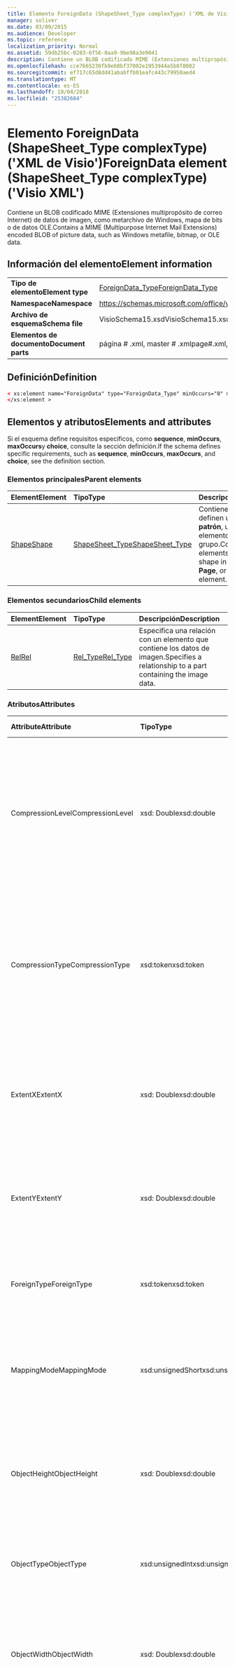 ```yaml
---
title: Elemento ForeignData (ShapeSheet_Type complexType) ('XML de Visio')
manager: soliver
ms.date: 03/09/2015
ms.audience: Developer
ms.topic: reference
localization_priority: Normal
ms.assetid: 59db25bc-0283-6f56-0aa9-9be98a3e9041
description: Contiene un BLOB codificado MIME (Extensiones multipropósito de correo Internet) de datos de imagen, como metarchivo de Windows, mapa de bits o de datos OLE.
ms.openlocfilehash: cce7665230fb9e68bf37002e1953944a5b8f8082
ms.sourcegitcommit: ef717c65d8dd41ababffb01eafc443c79950aed4
ms.translationtype: MT
ms.contentlocale: es-ES
ms.lasthandoff: 10/04/2018
ms.locfileid: "25382684"
---
```

# <a name="foreigndata-element-shapesheettype-complextype-visio-xml"></a><span data-ttu-id="717ed-103">Elemento ForeignData (ShapeSheet_Type complexType) ('XML de Visio')</span><span class="sxs-lookup"><span data-stu-id="717ed-103">ForeignData element (ShapeSheet_Type complexType) ('Visio XML')</span></span>

<span data-ttu-id="717ed-104">Contiene un BLOB codificado MIME (Extensiones multipropósito de correo Internet) de datos de imagen, como metarchivo de Windows, mapa de bits o de datos OLE.</span><span class="sxs-lookup"><span data-stu-id="717ed-104">Contains a MIME (Multipurpose Internet Mail Extensions) encoded BLOB of picture data, such as Windows metafile, bitmap, or OLE data.</span></span>
  
## <a name="element-information"></a><span data-ttu-id="717ed-105">Información del elemento</span><span class="sxs-lookup"><span data-stu-id="717ed-105">Element information</span></span>

|||
|:-----|:-----|
|<span data-ttu-id="717ed-106">**Tipo de elemento**</span><span class="sxs-lookup"><span data-stu-id="717ed-106">**Element type**</span></span> <br/> |[<span data-ttu-id="717ed-107">ForeignData_Type</span><span class="sxs-lookup"><span data-stu-id="717ed-107">ForeignData_Type</span></span>](foreigndata_type-complextypevisio-xml.md) <br/> |
|<span data-ttu-id="717ed-108">**Namespace**</span><span class="sxs-lookup"><span data-stu-id="717ed-108">**Namespace**</span></span> <br/> |https://schemas.microsoft.com/office/visio/2012/main  <br/> |
|<span data-ttu-id="717ed-109">**Archivo de esquema**</span><span class="sxs-lookup"><span data-stu-id="717ed-109">**Schema file**</span></span> <br/> |<span data-ttu-id="717ed-110">VisioSchema15.xsd</span><span class="sxs-lookup"><span data-stu-id="717ed-110">VisioSchema15.xsd</span></span>  <br/> |
|<span data-ttu-id="717ed-111">**Elementos de documento**</span><span class="sxs-lookup"><span data-stu-id="717ed-111">**Document parts**</span></span> <br/> |<span data-ttu-id="717ed-112">página # .xml, master # .xml</span><span class="sxs-lookup"><span data-stu-id="717ed-112">page#.xml, master#.xml</span></span>  <br/> |
   
## <a name="definition"></a><span data-ttu-id="717ed-113">Definición</span><span class="sxs-lookup"><span data-stu-id="717ed-113">Definition</span></span>

```XML
< xs:element name="ForeignData" type="ForeignData_Type" minOccurs="0" maxOccurs="1" >
</xs:element >
```

## <a name="elements-and-attributes"></a><span data-ttu-id="717ed-114">Elementos y atributos</span><span class="sxs-lookup"><span data-stu-id="717ed-114">Elements and attributes</span></span>

<span data-ttu-id="717ed-115">Si el esquema define requisitos específicos, como **sequence**, **minOccurs**, **maxOccurs**y **choice**, consulte la sección definición.</span><span class="sxs-lookup"><span data-stu-id="717ed-115">If the schema defines specific requirements, such as **sequence**, **minOccurs**, **maxOccurs**, and **choice**, see the definition section.</span></span> 
  
### <a name="parent-elements"></a><span data-ttu-id="717ed-116">Elementos principales</span><span class="sxs-lookup"><span data-stu-id="717ed-116">Parent elements</span></span>

|<span data-ttu-id="717ed-117">**Element**</span><span class="sxs-lookup"><span data-stu-id="717ed-117">**Element**</span></span>|<span data-ttu-id="717ed-118">**Tipo**</span><span class="sxs-lookup"><span data-stu-id="717ed-118">**Type**</span></span>|<span data-ttu-id="717ed-119">**Descripción**</span><span class="sxs-lookup"><span data-stu-id="717ed-119">**Description**</span></span>|
|:-----|:-----|:-----|
|[<span data-ttu-id="717ed-120">Shape</span><span class="sxs-lookup"><span data-stu-id="717ed-120">Shape</span></span>](shape-element-shapes_type-complextypevisio-xml.md) <br/> |[<span data-ttu-id="717ed-121">ShapeSheet_Type</span><span class="sxs-lookup"><span data-stu-id="717ed-121">ShapeSheet_Type</span></span>](shapesheet_type-complextypevisio-xml.md) <br/> |<span data-ttu-id="717ed-122">Contiene elementos que definen una forma en un **patrón**, una **página**o un elemento de la forma de grupo.</span><span class="sxs-lookup"><span data-stu-id="717ed-122">Contains elements that define a shape in a **Master**, **Page**, or group shape element.</span></span>  <br/> |
   
### <a name="child-elements"></a><span data-ttu-id="717ed-123">Elementos secundarios</span><span class="sxs-lookup"><span data-stu-id="717ed-123">Child elements</span></span>

|<span data-ttu-id="717ed-124">**Element**</span><span class="sxs-lookup"><span data-stu-id="717ed-124">**Element**</span></span>|<span data-ttu-id="717ed-125">**Tipo**</span><span class="sxs-lookup"><span data-stu-id="717ed-125">**Type**</span></span>|<span data-ttu-id="717ed-126">**Descripción**</span><span class="sxs-lookup"><span data-stu-id="717ed-126">**Description**</span></span>|
|:-----|:-----|:-----|
|[<span data-ttu-id="717ed-127">Rel</span><span class="sxs-lookup"><span data-stu-id="717ed-127">Rel</span></span>](shape-element-shapes_type-complextypevisio-xml.md) <br/> |[<span data-ttu-id="717ed-128">Rel_Type</span><span class="sxs-lookup"><span data-stu-id="717ed-128">Rel_Type</span></span>](shapesheet_type-complextypevisio-xml.md) <br/> |<span data-ttu-id="717ed-129">Especifica una relación con un elemento que contiene los datos de imagen.</span><span class="sxs-lookup"><span data-stu-id="717ed-129">Specifies a relationship to a part containing the image data.</span></span>  <br/> |
   
### <a name="attributes"></a><span data-ttu-id="717ed-130">Atributos</span><span class="sxs-lookup"><span data-stu-id="717ed-130">Attributes</span></span>

|<span data-ttu-id="717ed-131">**Attribute**</span><span class="sxs-lookup"><span data-stu-id="717ed-131">**Attribute**</span></span>|<span data-ttu-id="717ed-132">**Tipo**</span><span class="sxs-lookup"><span data-stu-id="717ed-132">**Type**</span></span>|<span data-ttu-id="717ed-133">**Obligatorio**</span><span class="sxs-lookup"><span data-stu-id="717ed-133">**Required**</span></span>|<span data-ttu-id="717ed-134">**Descripción**</span><span class="sxs-lookup"><span data-stu-id="717ed-134">**Description**</span></span>|<span data-ttu-id="717ed-135">**Valores posibles**</span><span class="sxs-lookup"><span data-stu-id="717ed-135">**Possible values**</span></span>|
|:-----|:-----|:-----|:-----|:-----|
|<span data-ttu-id="717ed-136">CompressionLevel</span><span class="sxs-lookup"><span data-stu-id="717ed-136">CompressionLevel</span></span>  <br/> |<span data-ttu-id="717ed-137">xsd: Double</span><span class="sxs-lookup"><span data-stu-id="717ed-137">xsd:double</span></span>  <br/> |<span data-ttu-id="717ed-138">opcional</span><span class="sxs-lookup"><span data-stu-id="717ed-138">optional</span></span>  <br/> |<span data-ttu-id="717ed-139">Especifica el nivel de compresión aplicada al archivo.</span><span class="sxs-lookup"><span data-stu-id="717ed-139">Specifies the level of compression applied to the file.</span></span> <span data-ttu-id="717ed-140">Este atributo sólo es significativa si los datos externa están un objeto externo en función de la trama, como un archivo DIB, JPG, PNG, TIFF o GIF.</span><span class="sxs-lookup"><span data-stu-id="717ed-140">This attribute is only meaningful if the foreign data is a raster-based foreign object, such as a DIB, JPG, PNG, TIFF, or GIF file.</span></span>  <br/> |<span data-ttu-id="717ed-141">Valores del tipo XSD: Double.</span><span class="sxs-lookup"><span data-stu-id="717ed-141">Values of the xsd:double type.</span></span>  <br/> |
|<span data-ttu-id="717ed-142">CompressionType</span><span class="sxs-lookup"><span data-stu-id="717ed-142">CompressionType</span></span>  <br/> |<span data-ttu-id="717ed-143">xsd:token</span><span class="sxs-lookup"><span data-stu-id="717ed-143">xsd:token</span></span>  <br/> |<span data-ttu-id="717ed-144">opcional</span><span class="sxs-lookup"><span data-stu-id="717ed-144">optional</span></span>  <br/> |<span data-ttu-id="717ed-145">Especifica el tipo de compresión aplicada al archivo.</span><span class="sxs-lookup"><span data-stu-id="717ed-145">Specifies the type of compression applied to the file.</span></span> <span data-ttu-id="717ed-146">Este atributo sólo es significativa si los datos externa están un objeto externo en función de la trama, como un archivo DIB, JPG, PNG, TIFF o GIF</span><span class="sxs-lookup"><span data-stu-id="717ed-146">This attribute is only meaningful if the foreign data is a raster-based foreign object, such as a DIB, JPG, PNG, TIFF, or GIF file</span></span>  <br/> |<span data-ttu-id="717ed-147">Valores del tipo xsd:token.</span><span class="sxs-lookup"><span data-stu-id="717ed-147">Values of the xsd:token type.</span></span>  <br/> |
|<span data-ttu-id="717ed-148">ExtentX</span><span class="sxs-lookup"><span data-stu-id="717ed-148">ExtentX</span></span>  <br/> |<span data-ttu-id="717ed-149">xsd: Double</span><span class="sxs-lookup"><span data-stu-id="717ed-149">xsd:double</span></span>  <br/> |<span data-ttu-id="717ed-150">opcional</span><span class="sxs-lookup"><span data-stu-id="717ed-150">optional</span></span>  <br/> |<span data-ttu-id="717ed-151">Especifica la medida horizontal del metarchivo.</span><span class="sxs-lookup"><span data-stu-id="717ed-151">Specifies the horizontal extent of the metafile.</span></span> <span data-ttu-id="717ed-152">Este atributo sólo es significativa si los datos externa están un metarchivo.</span><span class="sxs-lookup"><span data-stu-id="717ed-152">This attribute is only meaningful if the foreign data is a metafile.</span></span>  <br/> |<span data-ttu-id="717ed-153">Valores del tipo XSD: Double.</span><span class="sxs-lookup"><span data-stu-id="717ed-153">Values of the xsd:double type.</span></span>  <br/> |
|<span data-ttu-id="717ed-154">ExtentY</span><span class="sxs-lookup"><span data-stu-id="717ed-154">ExtentY</span></span>  <br/> |<span data-ttu-id="717ed-155">xsd: Double</span><span class="sxs-lookup"><span data-stu-id="717ed-155">xsd:double</span></span>  <br/> |<span data-ttu-id="717ed-156">opcional</span><span class="sxs-lookup"><span data-stu-id="717ed-156">optional</span></span>  <br/> |<span data-ttu-id="717ed-157">Especifica la extensión vertical del metarchivo.</span><span class="sxs-lookup"><span data-stu-id="717ed-157">Specifies the vertical extent of the metafile.</span></span> <span data-ttu-id="717ed-158">Este atributo sólo es significativa si los datos externa están un metarchivo.</span><span class="sxs-lookup"><span data-stu-id="717ed-158">This attribute is only meaningful if the foreign data is a metafile.</span></span>  <br/> |<span data-ttu-id="717ed-159">Valores del tipo XSD: Double.</span><span class="sxs-lookup"><span data-stu-id="717ed-159">Values of the xsd:double type.</span></span>  <br/> |
|<span data-ttu-id="717ed-160">ForeignType</span><span class="sxs-lookup"><span data-stu-id="717ed-160">ForeignType</span></span>  <br/> |<span data-ttu-id="717ed-161">xsd:token</span><span class="sxs-lookup"><span data-stu-id="717ed-161">xsd:token</span></span>  <br/> |<span data-ttu-id="717ed-162">necesario</span><span class="sxs-lookup"><span data-stu-id="717ed-162">required</span></span>  <br/> |<span data-ttu-id="717ed-163">Indica el tipo de metarchivo, EnhMetaFile, mapa de bits, el objeto o la entrada de lápiz.</span><span class="sxs-lookup"><span data-stu-id="717ed-163">Indicates metafile, EnhMetaFile, Bitmap, Object, or Ink type.</span></span>  <br/> |<span data-ttu-id="717ed-164">Valores del tipo xsd:token.</span><span class="sxs-lookup"><span data-stu-id="717ed-164">Values of the xsd:token type.</span></span>  <br/> |
|<span data-ttu-id="717ed-165">MappingMode</span><span class="sxs-lookup"><span data-stu-id="717ed-165">MappingMode</span></span>  <br/> |<span data-ttu-id="717ed-166">xsd:unsignedShort</span><span class="sxs-lookup"><span data-stu-id="717ed-166">xsd:unsignedShort</span></span>  <br/> |<span data-ttu-id="717ed-167">opcional</span><span class="sxs-lookup"><span data-stu-id="717ed-167">optional</span></span>  <br/> |<span data-ttu-id="717ed-168">Especifica el modo de asignación de metarchivo.</span><span class="sxs-lookup"><span data-stu-id="717ed-168">Specifies the metafile mapping mode.</span></span> <span data-ttu-id="717ed-169">Este atributo sólo es significativa si los datos externa están un metarchivo.</span><span class="sxs-lookup"><span data-stu-id="717ed-169">This attribute is only meaningful if the foreign data is a metafile.</span></span>  <br/> |<span data-ttu-id="717ed-170">Valores del tipo xsd:unsignedShort.</span><span class="sxs-lookup"><span data-stu-id="717ed-170">Values of the xsd:unsignedShort type.</span></span>  <br/> |
|<span data-ttu-id="717ed-171">ObjectHeight</span><span class="sxs-lookup"><span data-stu-id="717ed-171">ObjectHeight</span></span>  <br/> |<span data-ttu-id="717ed-172">xsd: Double</span><span class="sxs-lookup"><span data-stu-id="717ed-172">xsd:double</span></span>  <br/> |<span data-ttu-id="717ed-173">opcional</span><span class="sxs-lookup"><span data-stu-id="717ed-173">optional</span></span>  <br/> |<span data-ttu-id="717ed-174">Especifica el alto del objeto en unidades de página.</span><span class="sxs-lookup"><span data-stu-id="717ed-174">Specifies the height of the object in page units.</span></span> <span data-ttu-id="717ed-175">Este atributo sólo es significativa si los datos externa están un objeto incrustado OLE2.</span><span class="sxs-lookup"><span data-stu-id="717ed-175">This attribute is only meaningful if the foreign data is an OLE2 embedded object.</span></span>  <br/> |<span data-ttu-id="717ed-176">Valores del tipo XSD: Double.</span><span class="sxs-lookup"><span data-stu-id="717ed-176">Values of the xsd:double type.</span></span>  <br/> |
|<span data-ttu-id="717ed-177">ObjectType</span><span class="sxs-lookup"><span data-stu-id="717ed-177">ObjectType</span></span>  <br/> |<span data-ttu-id="717ed-178">xsd:unsignedInt</span><span class="sxs-lookup"><span data-stu-id="717ed-178">xsd:unsignedInt</span></span>  <br/> |<span data-ttu-id="717ed-179">opcional</span><span class="sxs-lookup"><span data-stu-id="717ed-179">optional</span></span>  <br/> |<span data-ttu-id="717ed-180">Un indicador de número entero de tipo de objeto.</span><span class="sxs-lookup"><span data-stu-id="717ed-180">An integer indicator of object type.</span></span> <span data-ttu-id="717ed-181">Se usa cuando tipo externa es object.</span><span class="sxs-lookup"><span data-stu-id="717ed-181">Used when Foreign type is object.</span></span>  <br/> |<span data-ttu-id="717ed-182">Valores del tipo xsd:unsignedInt.</span><span class="sxs-lookup"><span data-stu-id="717ed-182">Values of the xsd:unsignedInt type.</span></span>  <br/> |
|<span data-ttu-id="717ed-183">ObjectWidth</span><span class="sxs-lookup"><span data-stu-id="717ed-183">ObjectWidth</span></span>  <br/> |<span data-ttu-id="717ed-184">xsd: Double</span><span class="sxs-lookup"><span data-stu-id="717ed-184">xsd:double</span></span>  <br/> |<span data-ttu-id="717ed-185">opcional</span><span class="sxs-lookup"><span data-stu-id="717ed-185">optional</span></span>  <br/> |<span data-ttu-id="717ed-186">Especifica el ancho del objeto en unidades de página.</span><span class="sxs-lookup"><span data-stu-id="717ed-186">Specifies the width of the object in page units.</span></span> <span data-ttu-id="717ed-187">Este atributo sólo es significativa si los datos externa están un objeto incrustado OLE2.</span><span class="sxs-lookup"><span data-stu-id="717ed-187">This attribute is only meaningful if the foreign data is an OLE2 embedded object.</span></span>  <br/> |<span data-ttu-id="717ed-188">Valores del tipo XSD: Double.</span><span class="sxs-lookup"><span data-stu-id="717ed-188">Values of the xsd:double type.</span></span>  <br/> |
|<span data-ttu-id="717ed-189">ShowAsIcon</span><span class="sxs-lookup"><span data-stu-id="717ed-189">ShowAsIcon</span></span>  <br/> |<span data-ttu-id="717ed-190">Boolean con tipo</span><span class="sxs-lookup"><span data-stu-id="717ed-190">xsd:boolean</span></span>  <br/> |<span data-ttu-id="717ed-191">opcional</span><span class="sxs-lookup"><span data-stu-id="717ed-191">optional</span></span>  <br/> |<span data-ttu-id="717ed-192">Indica si se debe mostrar o no mostrar datos incrustados como un icono.</span><span class="sxs-lookup"><span data-stu-id="717ed-192">Indicates whether to show or not show embedded data as an icon.</span></span>  <br/> |<span data-ttu-id="717ed-193">Valores del tipo Boolean con tipo.</span><span class="sxs-lookup"><span data-stu-id="717ed-193">Values of the xsd:boolean type.</span></span>  <br/> |
   

